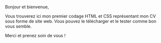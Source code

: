 Bonjour et bienvenue,

Vous trouverez ici mon premier codage HTML et CSS représentant mon CV sous forme de site web.
Vous pouvez le télécharger et le tester comme bon vous semble.

Merci et prenez soin de vous !
